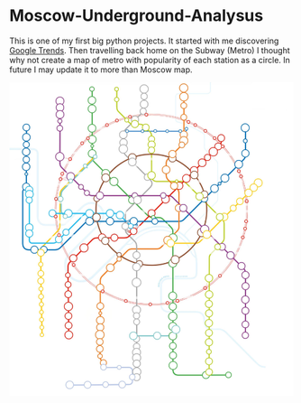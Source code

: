 # Moscow-Underground-Analysus
This is one of my first big python projects. It started with me discovering [Google Trends](https://trends.google.com/trends/). Then travelling back home on the Subway (Metro) I thought why not create a map of metro with popularity of each station as a circle. In future I may update it to more than Moscow map.

![](readme_images/result.jpg)
